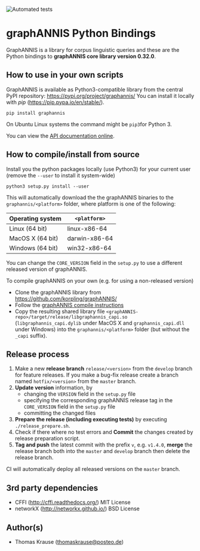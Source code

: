 ![Automated tests](https://github.com/korpling/graphANNIS-python/workflows/Automated%20tests/badge.svg)

# graphANNIS Python Bindings

GraphANNIS is a library for corpus linguistic queries and these are the Python bindings to **graphANNIS core library version 0.32.0**.


## How to use in your own scripts

GraphANNIS is available as Python3-compatible library from the central PyPI repository: https://pypi.org/project/graphannis/
You can install it locally with *pip* (https://pip.pypa.io/en/stable/).
```
pip install graphannis
```
On Ubuntu Linux systems the command might be `pip3`for Python 3.

You can view the [API documentation online](http://graphannis-python.readthedocs.io/).

## How to compile/install from source

Install you the python packages locally (use Python3) for your current user (remove the `--user` to install it system-wide)
```
python3 setup.py install --user
```

This will automatically download the the graphANNIS binaries to the `graphannis/<platform>` folder, where platform is one of the following:

| Operating system       | `<platform>`  |
|------------------------|---------------|
| Linux (64 bit)         | linux-x86-64  |
| MacOS X (64 bit)       | darwin-x86-64 |
| Windows (64 bit)       | win32-x86-64  |

You can change the `CORE_VERSION` field in the `setup.py` to use a different released version of graphANNIS.

To compile graphANNIS on your own (e.g. for using a non-released version)

- Clone the graphANNIS library  from https://github.com/korpling/graphANNIS/
- Follow the [graphANNIS compile instructions](https://github.com/korpling/graphANNIS#how-to-compile)
- Copy the resulting shared library file `<graphANNIS-repo>/target/release/libgraphannis_capi.so` (`libgraphannis_capi.dylib` under MacOS X and `graphannis_capi.dll` under Windows) into the `graphannis/<platform>` folder (but without the `_capi` suffix).

## Release process

1. Make a new **release branch** `release/<version>` from the `develop` branch for feature releases. If you make a bug-fix release create a branch named `hotfix/<version>` from the `master` branch.
2. **Update version** information, by 
    - changing the `VERSION` field in the `setup.py` file
    - specifying the corresponding graphANNIS release tag in the `CORE_VERSION` field in the `setup.py` file
    - committing the changed files
3. **Prepare the release (including executing tests)** by executing `./release_prepare.sh`.
4. Check if there where no test errors and **Commit** the changes created by release preparation script.
5. **Tag and push** the latest commit with the prefix `v`, e.g. `v1.4.0`, **merge** the release branch both into the `master` and `develop` branch then delete the release branch.

CI will automatically deploy all released versions on the `master` branch.

## 3rd party dependencies

- CFFI (http://cffi.readthedocs.org/) MIT License
- networkX (http://networkx.github.io/) BSD License

## Author(s)

* Thomas Krause (thomaskrause@posteo.de)
